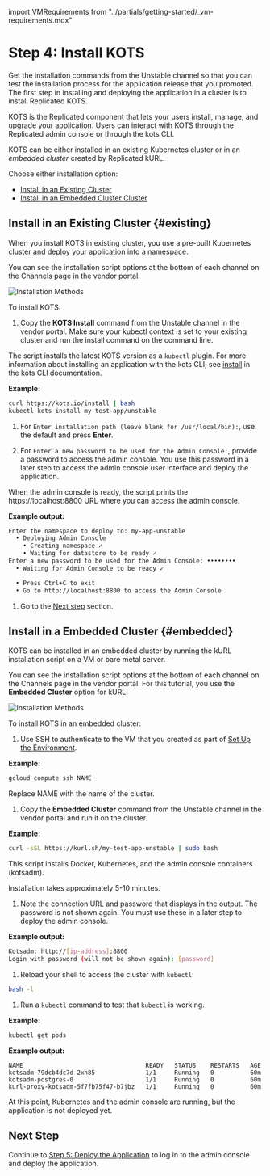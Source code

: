 import VMRequirements from "../partials/getting-started/_vm-requirements.mdx"

# Step 4: Install KOTS

Get the installation commands from the Unstable channel so that you can test the installation process for the application release that you promoted. The first step in installing and deploying the application in a cluster is to install Replicated KOTS.

KOTS is the Replicated component that lets your users install, manage, and upgrade your application. Users can interact with KOTS through the Replicated admin console or through the kots CLI.

KOTS can be either installed in an existing Kubernetes cluster or in an _embedded cluster_ created by Replicated kURL.

Choose either installation option:
* [Install in an Existing Cluster](#existing)
* [Install in an Embedded Cluster Cluster](#embedded)

## Install in an Existing Cluster {#existing}

When you install KOTS in existing cluster, you use a pre-built Kubernetes cluster and deploy your application into a namespace.

You can see the installation script options at the bottom of each channel on the Channels page in the vendor portal.

![Installation Methods](/images/guides/kots/installation-methods-existing.png)

To install KOTS:

1. Copy the **KOTS Install** command from the Unstable channel in the vendor portal. Make sure your kubectl context is set to your existing cluster and run the install command on the command line.

  The script installs the latest KOTS version as a `kubectl` plugin. For more information about installing an application with the kots CLI, see [install](../reference/kots-cli-install/) in the kots CLI documentation.

  **Example:**

  ```bash
  curl https://kots.io/install | bash
  kubectl kots install my-test-app/unstable
  ```

1. For `Enter installation path (leave blank for /usr/local/bin):`, use the default and press **Enter**.

1. For `Enter a new password to be used for the Admin Console:`, provide a password to access the admin console. You use this password in a later step to access the admin console user interface and deploy the application.

  When the admin console is ready, the script prints the https://localhost:8800 URL where you can access the admin console.

  **Example output:**

  ```bash
  Enter the namespace to deploy to: my-app-unstable
    • Deploying Admin Console
      • Creating namespace ✓
      • Waiting for datastore to be ready ✓
  Enter a new password to be used for the Admin Console: ••••••••
    • Waiting for Admin Console to be ready ✓

    • Press Ctrl+C to exit
    • Go to http://localhost:8800 to access the Admin Console
  ```

1. Go to the [Next step](#next-step) section.

## Install in a Embedded  Cluster {#embedded}

KOTS can be installed in an embedded cluster by running the kURL installation script on a VM or bare metal server.

You can see the installation script options at the bottom of each channel on the Channels page in the vendor portal. For this tutorial, you use the **Embedded Cluster** option for kURL.

![Installation Methods](/images/guides/kots/installation-methods-embedded.png)

To install KOTS in an embedded cluster:

1. Use SSH to authenticate to the VM that you created as part of [Set Up the Environment](tutorial-ui-setup#set-up-the-environment).

  **Example:**

  ```bash
  gcloud compute ssh NAME
  ```

  Replace NAME with the name of the cluster.

1. Copy the **Embedded Cluster** command from the Unstable channel in the vendor portal and run it on the cluster.

  **Example:**

  ```bash
  curl -sSL https://kurl.sh/my-test-app-unstable | sudo bash
  ```

  This script installs Docker, Kubernetes, and the admin console containers (kotsadm).

  Installation takes approximately 5-10 minutes.

1. Note the connection URL and password that displays in the output. The password is not shown again. You must use these in a later step to deploy the admin console.

  **Example output:**

  ```bash
  Kotsadm: http://[ip-address]:8800
  Login with password (will not be shown again): [password]
  ```

1. Reload your shell to access the cluster with `kubectl`:

  ```bash
  bash -l
  ```

1. Run a `kubectl` command to test that `kubectl` is working.

  **Example:**

  ```bash
  kubectl get pods
  ```

  **Example output:**

  ```
  NAME                                  READY   STATUS    RESTARTS   AGE
  kotsadm-79dcb4dc7d-2xh85              1/1     Running   0          60m
  kotsadm-postgres-0                    1/1     Running   0          60m
  kurl-proxy-kotsadm-5f7fb75f47-b7jbz   1/1     Running   0          60m
  ```

  At this point, Kubernetes and the admin console are running, but the application is not deployed yet.

## Next Step

Continue to [Step 5: Deploy the Application](tutorial-ui-deploy-app) to log in to the admin console and deploy the application.
